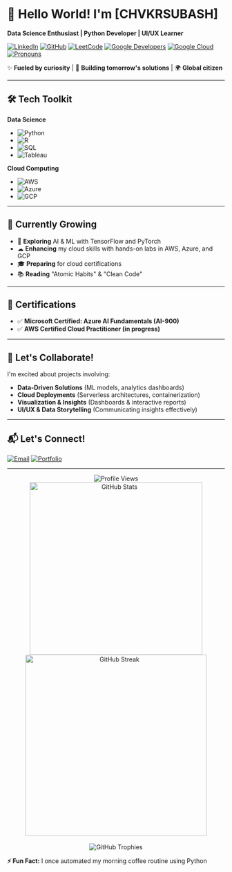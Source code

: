 # 👋 Hello World! I'm [CHVKRSUBASH]

**Data Science Enthusiast | Python Developer | UI/UX Learner**

[![LinkedIn](https://img.shields.io/badge/LinkedIn-Connect-blue?style=flat&logo=linkedin)](https://www.linkedin.com/in/v-k-r-subhash-ch-68533a288/)
[![GitHub](https://img.shields.io/github/followers/chvkrsubhash?label=Follow&style=social)](https://github.com/chvkrsubhash)
[![LeetCode](https://img.shields.io/badge/LeetCode-Follow-FFA116?style=flat&logo=leetcode)](https://leetcode.com/u/chvkrsubhash/)
[![Google Developers](https://img.shields.io/badge/g.dev-Follow-4285F4?style=flat&logo=google)](https://g.dev/chvkrsubhash)
[![Google Cloud](https://img.shields.io/badge/Google%20Cloud-Follow-4285F4?style=flat&logo=google-cloud)](https://www.cloudskillsboost.google/public_profiles/32d2cf65-a3f9-430d-bd11-350ac4a41674)
[![Pronouns](https://img.shields.io/badge/Pronouns-He/Him-FF69B4)](https://pronoun.is/he)

✨ **Fueled by curiosity** | 🎯 **Building tomorrow's solutions** | 🌍 **Global citizen**

---

## 🛠️ Tech Toolkit

**Data Science**

- ![Python](https://img.shields.io/badge/Python-Intermediate-3776AB?logo=python)
- ![R](https://img.shields.io/badge/R-Intermediate-276DC3?logo=r)
- ![SQL](https://img.shields.io/badge/SQL-Intermediate-4479A1)
- ![Tableau](https://img.shields.io/badge/Tableau-Visualization-E97627?logo=tableau)

**Cloud Computing**

- ![AWS](https://img.shields.io/badge/AWS-EC2%2C%20S3%2C%20Lambda-FF9900?logo=amazon-aws)
- ![Azure](https://img.shields.io/badge/Azure-VM%2C%20Functions-0078D4?logo=microsoft-azure)
- ![GCP](https://img.shields.io/badge/GCP-Compute%20Engine%2C%20Cloud%20Storage-4285F4?logo=google-cloud)

---

## 🌱 Currently Growing

- 🤖 **Exploring** AI & ML with TensorFlow and PyTorch
- ☁ **Enhancing** my cloud skills with hands-on labs in AWS, Azure, and GCP
- 🎓 **Preparing** for cloud certifications
- 📚 **Reading** "Atomic Habits" & "Clean Code"

---

## 📜 Certifications

- ✅ **Microsoft Certified: Azure AI Fundamentals (AI-900)**
- ✅ **AWS Certified Cloud Practitioner (in progress)**

---

## 🤝 Let's Collaborate!

I'm excited about projects involving:

- **Data-Driven Solutions** (ML models, analytics dashboards)
- **Cloud Deployments** (Serverless architectures, containerization)
- **Visualization & Insights** (Dashboards & interactive reports)
- **UI/UX & Data Storytelling** (Communicating insights effectively)

---

## 📬 Let's Connect!

[![Email](https://img.shields.io/badge/Email-Contact%20Me-D14836?style=flat&logo=gmail)](mailto:chvkrsubhash@outlook.com)
[![Portfolio](https://img.shields.io/badge/Portfolio-See%20My%20Work-FF4088?style=flat)](https://chvkrsubhash.netlify.app/)

---

<div align="center">
  <img src="https://komarev.com/ghpvc/?username=chvkrsubhash&style=flat-square&color=1f6feb" alt="Profile Views" />
</div>

<div align="center">
  <img width="400px" src="https://github-readme-stats.vercel.app/api?username=chvkrsubhash&show_icons=true&count_private=true&theme=react" alt="GitHub Stats" />
  <img width="420px" src="http://github-readme-streak-stats.herokuapp.com?user=chvkrsubhash&theme=react" alt="GitHub Streak" />
</div>

<br/>

<div align="center">
  <img src="https://github-profile-trophy.vercel.app/?username=chvkrsubhash&theme=onedark&column=6&rank=SSS,SS,S,AAA,AA,A,B,C" alt="GitHub Trophies" />
</div>

**⚡ Fun Fact:** I once automated my morning coffee routine using Python
